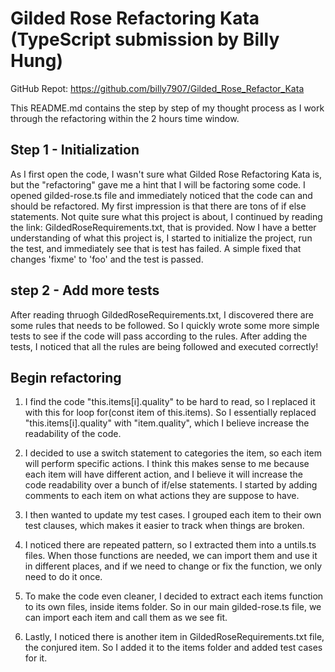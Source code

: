# Gilded Rose Refactoring Kata (TypeScript submission by Billy Hung)

GitHub Repot: https://github.com/billy7907/Gilded_Rose_Refactor_Kata

This README.md contains the step by step of my thought process as I work through the refactoring within the 2 hours time window.

## Step 1 - Initialization

As I first open the code, I wasn't sure what Gilded Rose Refactoring Kata is, but the "refactoring" gave me a hint that I will be factoring some code. I opened gilded-rose.ts file and immediately noticed that the code can and should be refactored. My first impression is that there are tons of if else statements. Not quite sure what this project is about, I continued by reading the link: GildedRoseRequirements.txt, that is provided. Now I have a better understanding of what this project is, I started to initialize the project, run the test, and immediately see that is test has failed. A simple fixed that changes 'fixme' to 'foo' and the test is passed.

## step 2 - Add more tests

After reading thruogh GildedRoseRequirements.txt, I discovered there are some rules that needs to be followed. So I quickly wrote some more simple tests to see if the code will pass according to the rules. After adding the tests, I noticed that all the rules are being followed and executed correctly!

## Begin refactoring

1. I find the code "this.items[i].quality" to be hard to read, so I replaced it with this for loop for(const item of this.items). So I essentially replaced "this.items[i].quality" with "item.quality", which I believe increase the readability of the code.

2. I decided to use a switch statement to categories the item, so each item will perform specific actions. I think this makes sense to me because each item will have different action, and I believe it will increase the code readability over a bunch of if/else statements. I started by adding comments to each item on what actions they are suppose to have.

3. I then wanted to update my test cases. I grouped each item to their own test clauses, which makes it easier to track when things are broken.

4. I noticed there are repeated pattern, so I extracted them into a untils.ts files. When those functions are needed, we can import them and use it in different places, and if we need to change or fix the function, we only need to do it once.

5. To make the code even cleaner, I decided to extract each items function to its own files, inside items folder. So in our main gilded-rose.ts file, we can import each item and call them as we see fit.

6. Lastly, I noticed there is another item in GildedRoseRequirements.txt file, the conjured item. So I added it to the items folder and added test cases for it.
